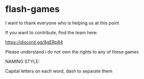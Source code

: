 # flash-games
I want to thank everyone who is helping us at this point

If you want to contribute, find the team here:

https://discord.gg/8gERp84

Please understand i do not own the rights to any of these games


NAMING STYLE:

Capital letters on each word, dash to separate them


